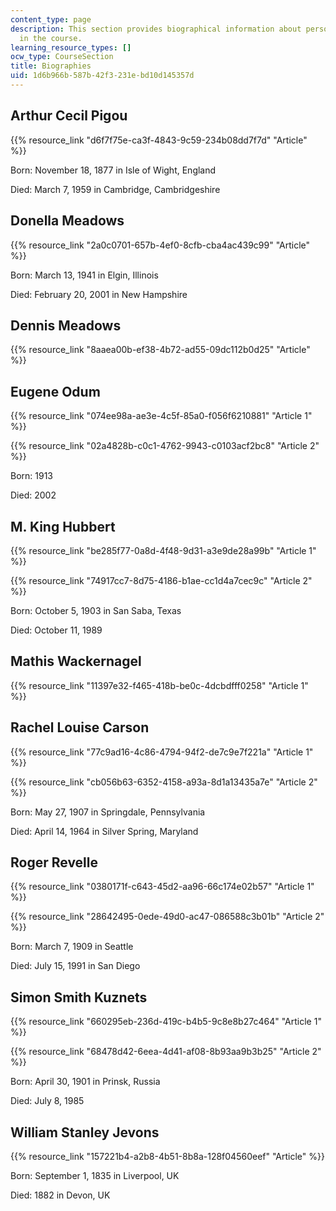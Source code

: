 ```yaml
---
content_type: page
description: This section provides biographical information about persons covered
  in the course.
learning_resource_types: []
ocw_type: CourseSection
title: Biographies
uid: 1d6b966b-587b-42f3-231e-bd10d145357d
---
```


Arthur Cecil Pigou
------------------

{{% resource_link "d6f7f75e-ca3f-4843-9c59-234b08dd7f7d" "Article" %}}

Born: November 18, 1877 in Isle of Wight, England

Died: March 7, 1959 in Cambridge, Cambridgeshire

Donella Meadows
---------------

{{% resource_link "2a0c0701-657b-4ef0-8cfb-cba4ac439c99" "Article" %}}

Born: March 13, 1941 in Elgin, Illinois

Died: February 20, 2001 in New Hampshire

Dennis Meadows
--------------

{{% resource_link "8aaea00b-ef38-4b72-ad55-09dc112b0d25" "Article" %}}

Eugene Odum
-----------

{{% resource_link "074ee98a-ae3e-4c5f-85a0-f056f6210881" "Article 1" %}}

{{% resource_link "02a4828b-c0c1-4762-9943-c0103acf2bc8" "Article 2" %}}

Born: 1913

Died: 2002

M. King Hubbert
---------------

{{% resource_link "be285f77-0a8d-4f48-9d31-a3e9de28a99b" "Article 1" %}}

{{% resource_link "74917cc7-8d75-4186-b1ae-cc1d4a7cec9c" "Article 2" %}}

Born: October 5, 1903 in San Saba, Texas

Died: October 11, 1989

Mathis Wackernagel
------------------

{{% resource_link "11397e32-f465-418b-be0c-4dcbdfff0258" "Article 1" %}}

Rachel Louise Carson
--------------------

{{% resource_link "77c9ad16-4c86-4794-94f2-de7c9e7f221a" "Article 1" %}}

{{% resource_link "cb056b63-6352-4158-a93a-8d1a13435a7e" "Article 2" %}}

Born: May 27, 1907 in Springdale, Pennsylvania

Died: April 14, 1964 in Silver Spring, Maryland

Roger Revelle
-------------

{{% resource_link "0380171f-c643-45d2-aa96-66c174e02b57" "Article 1" %}}

{{% resource_link "28642495-0ede-49d0-ac47-086588c3b01b" "Article 2" %}}

Born: March 7, 1909 in Seattle

Died: July 15, 1991 in San Diego

Simon Smith Kuznets
-------------------

{{% resource_link "660295eb-236d-419c-b4b5-9c8e8b27c464" "Article 1" %}}

{{% resource_link "68478d42-6eea-4d41-af08-8b93aa9b3b25" "Article 2" %}}

Born: April 30, 1901 in Prinsk, Russia

Died: July 8, 1985

William Stanley Jevons
----------------------

{{% resource_link "157221b4-a2b8-4b51-8b8a-128f04560eef" "Article" %}}

Born: September 1, 1835 in Liverpool, UK

Died: 1882 in Devon, UK